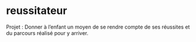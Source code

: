 reussitateur
============

Projet : Donner à l’enfant un moyen de se rendre compte de ses réussites et du parcours réalisé pour y arriver.
